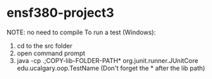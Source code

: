 # ensf380-project3

NOTE: no need to compile
To run a test (Windows):
1. cd to the src folder
2. open command prompt
3. java -cp .;COPY-lib-FOLDER-PATH\* org.junit.runner.JUnitCore edu.ucalgary.oop.TestName
(Don't forget the \* after the lib path)